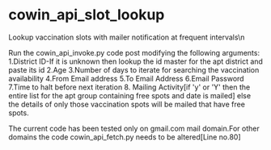 # cowin_api_slot_lookup
Lookup vaccination slots with mailer notification at frequent intervals\n

Run the cowin_api_invoke.py code post modifying the following arguments:
 1.District ID-If it is unknown then lookup the id master for the apt district and paste its id 
 2.Age
 3.Number of days to iterate for searching the vaccination availability
 4.From Email address
 5.To Email Address
 6.Email Password
 7.Time to halt before next iteration
 8. Mailing Activity[if 'y' or 'Y' then the entire list for the apt group containing free spots and date is mailed] else the details of  only those vaccination spots will be mailed that have free spots.
 
The current code has been tested only on gmail.com mail domain.For other domains the code cowin_api_fetch.py needs to be altered[Line no.80]
